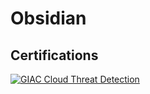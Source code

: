 # Obsidian

## Certifications


[![GIAC Cloud Threat Detection](https://images.credly.com/size/340x340/images/cbff2cbf-bcac-4e0a-9ac6-7f618015d46b/image.png)](https://www.credly.com/badges/a81eb406-7b24-4b70-b8c5-2a0714d9e13d/public_url)
